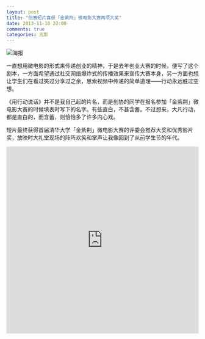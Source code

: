```yaml
---
layout: post
title: "创赛短片喜获「金紫荆」微电影大赛两项大奖"
date: 2013-11-18 22:00
comments: true
categories: 光影
---
```

![海报](http://xuetang.qiniudn.com/ceo_movie.png)

一直想用微电影的形式来传递创业的精神，于是去年创业大赛的时候，便写了这个剧本，一方面希望通过社交网络爆炸式的传播效果来宣传大赛本身，另一方面也想让学生们在看过笑过分享过之余，思索视频中传递的简单道理——行动永远胜过空想。

《用行动说话》并不是我自己起的片名，而是创协的同学在报名参加「金紫荆」微电影大赛的时候填表时写下的名字。有些直白，不甚含蓄。不过想来，大凡行动，都是直白的，而含蓄，则恰恰多了许多内心戏。

短片最终获得首届清华大学「金紫荆」微电影大赛的评委会推荐大奖和优秀影片奖，放映时大礼堂现场的阵阵欢笑和掌声让我像回到了从前学生节的年代。

<iframe height=490 width="100%" src="http://player.youku.com/embed/XNjM2NTc3ODUy" frameborder=0 allowfullscreen></iframe>